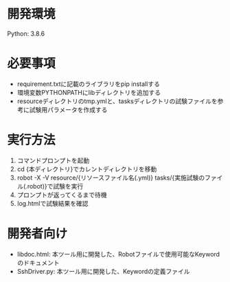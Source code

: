 # 開発環境
Python: 3.8.6

# 必要事項
- requirement.txtに記載のライブラリをpip installする
- 環境変数PYTHONPATHにlibディレクトリを追加する
- resourceディレクトリのtmp.ymlと、tasksディレクトリの試験ファイルを参考に試験用パラメータを作成する

# 実行方法
1. コマンドプロンプトを起動
2. cd {本ディレクトリ}でカレントディレクトリを移動
3. robot -X -V resource/{リソースファイル名(.yml)} tasks/{実施試験のファイル(.robot)}で試験を実行
4. プロンプトが返ってくるまで待機
5. log.htmlで試験結果を確認

# 開発者向け
- libdoc.html: 本ツール用に開発した、Robotファイルで使用可能なKeywordのドキュメント
- SshDriver.py: 本ツール用に開発した、Keywordの定義ファイル